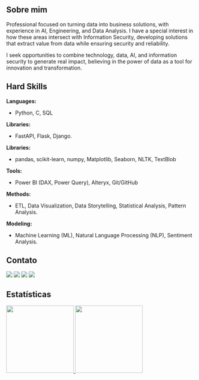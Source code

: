 ## Sobre mim

Professional focused on turning data into business solutions, with experience in AI, Engineering, and Data Analysis. I have a special interest in how these areas intersect with Information Security, developing solutions that extract value from data while ensuring security and reliability.

I seek opportunities to combine technology, data, AI, and information security to generate real impact, believing in the power of data as a tool for innovation and transformation.

## Hard Skills

**Languages:**
- Python, C, SQL

**Libraries:**
- FastAPI, Flask, Django.

**Libraries:**
- pandas, scikit-learn, numpy, Matplotlib, Seaborn, NLTK, TextBlob

**Tools:**
- Power BI (DAX, Power Query), Alteryx, Git/GitHub

**Methods:**
- ETL, Data Visualization, Data Storytelling, Statistical Analysis, Pattern Analysis.

**Modeling:**
- Machine Learning (ML), Natural Language Processing (NLP), Sentiment Analysis.

## Contato

<div>
<a href="https://twitter.com/arthxrmachado" target="_blank"><img loading="lazy" src="https://img.shields.io/badge/-Twitter-%231DA1F2?style=for-the-badge&logo=twitter&logoColor=white" target="_blank"></a>
<a href="https://www.instagram.com/arthur.machado/" target="_blank"><img loading="lazy" src="https://img.shields.io/badge/-Instagram-%23E4405F?style=for-the-badge&logo=instagram&logoColor=white" target="_blank"></a>
<a href = "mailto:arthurmachado780@gmail.com"><img loading="lazy" src="https://img.shields.io/badge/Gmail-D14836?style=for-the-badge&logo=gmail&logoColor=white" target="_blank"></a>
<a href="https://www.linkedin.com/in/arthxrmachado/" target="_blank"><img loading="lazy" src="https://img.shields.io/badge/-LinkedIn-%230077B5?style=for-the-badge&logo=linkedin&logoColor=white" target="_blank"></a>   
</div>

## Estatísticas

<div>
<a href="https://github.com/arthxrmachado">
<img loading="lazy" height="180em" src="https://github-readme-stats.vercel.app/api/top-langs/?username=arthxrmachado&layout=compact&langs_count=7&theme=dracula"/>
<img loading="lazy" height="180em" src="https://github-readme-stats.vercel.app/api?username=arthxrmachado&show_icons=true&theme=dracula&include_all_commits=true&count_private=true"/>
</div>
